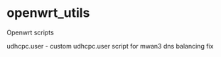 # openwrt_utils
Openwrt scripts

udhcpc.user - custom udhcpc.user script for mwan3 dns balancing fix
